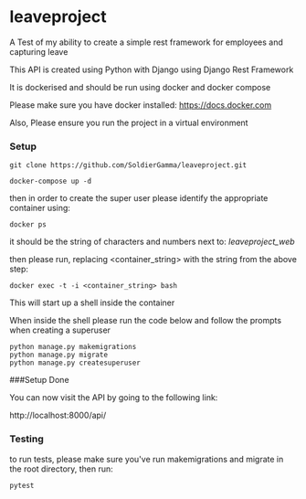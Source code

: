 # leaveproject
A Test of my ability to create a simple rest framework for employees and capturing leave

This API is created using Python with Django using Django Rest Framework

It is dockerised and should be run using docker and docker compose

Please make sure you have docker installed:
    https://docs.docker.com
    
Also, Please ensure you run the project in a virtual environment

### Setup

    git clone https://github.com/SoldierGamma/leaveproject.git
    
    docker-compose up -d
    
then in order to create the super user please identify the appropriate container using:

    docker ps

it should be the string of characters and numbers next to: *leaveproject_web*

then please run, replacing <container_string> with the string from the above step: 

    docker exec -t -i <container_string> bash

This will start up a shell inside the container

When inside the shell please run the code below and follow the prompts when creating a superuser

    python manage.py makemigrations
    python manage.py migrate
    python manage.py createsuperuser

###Setup Done

You can now visit the API by going to the following link:

http://localhost:8000/api/


### Testing

to run tests, please make sure you've run makemigrations and migrate in the root directory, then run:

    pytest
    
